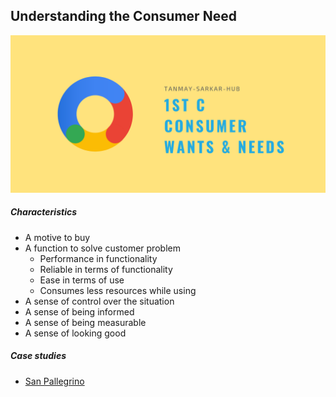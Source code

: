 ## Understanding the Consumer Need

![](../files/20210227_142740_0000.png)

##### Characteristics
- A motive to buy
- A function to solve customer problem 
	- Performance in functionality
	- Reliable in terms of functionality
	- Ease in terms of use
	- Consumes less resources while using
- A sense of control over the situation
- A sense of being informed
- A sense of being measurable
- A sense of looking good

##### Case studies
- [San Pallegrino](https://tanmay-sarkar-hub.github.io/lauterborn/consumer/s_pellegrino)


